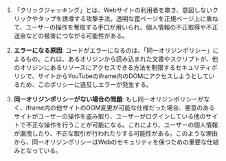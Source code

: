 1. 「クリックジャッキング」とは、Webサイトの利用者を欺き、意図しないクリックやタップを誘導する攻撃手法。透明な罠ページを正規ページ上に重ねて、ユーザーの操作を奪取する手口が用いられ、個人情報の不正取得や不正送金などの被害につながる可能性がある。

2. **エラーになる原因**: コードがエラーになるのは、「同一オリジンポリシー」によるもの。これは、あるオリジンから読み込まれた文書やスクリプトが、他のオリジンにあるリソースにアクセスできる方法を制限するセキュリティポリシで、サイトからYouTubeのiframe内のDOMにアクセスしようとしているため、このポリシーに違反しエラーが発生する。

3. **同一オリジンポリシーがない場合の問題**: もし同一オリジンポリシーがなく、iframe内の他サイトのDOM変更が可能な仕様だった場合、悪意のあるサイトがユーザーの操作を盗み取り、ユーザーがログインしている他のサイトで不正な操作を行うことが可能になる。これにより、ユーザーの個人情報が漏洩したり、不正な取引が行われたりする可能性がある。このような理由から、同一オリジンポリシーはWebのセキュリティを保つための重要な仕組みとなっている。
